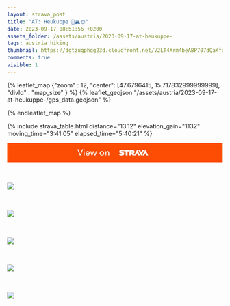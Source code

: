```yaml
---
layout: strava_post
title: "AT: Heukuppe 🥾🏔🌞"
date: 2023-09-17 08:51:56 +0200
assets_folder: /assets/austria/2023-09-17-at-heukuppe-
tags: austria hiking
thumbnail: https://dgtzuqphqg23d.cloudfront.net/V2LT4Xrm4beABP707dQaKfqfvzOliNcCF1bskb2urP0-768x1024.jpg
comments: true
visible: 1
---
```



{% leaflet_map {"zoom" : 12,
                  "center": [47.6796415, 15.717832999999999],
                 "divId" : "map_size" } %}
    {% leaflet_geojson "/assets/austria/2023-09-17-at-heukuppe-/gps_data.geojson" %}

{% endleaflet_map %}





{% include strava_table.html distance="13.12" elevation_gain="1132" moving_time="3:41:05" elapsed_time="5:40:21" %}

[![](/assets/strava.jpg)](https://www.strava.com/activities/9868074702)


<br />

![](https://dgtzuqphqg23d.cloudfront.net/V2LT4Xrm4beABP707dQaKfqfvzOliNcCF1bskb2urP0-768x1024.jpg)


<br />

![](https://dgtzuqphqg23d.cloudfront.net/Dl8c_GLphxiwZgXf5I93hP5hxFYv_Ofvy3MIc6LKevo-768x1024.jpg)


<br />

![](https://dgtzuqphqg23d.cloudfront.net/6shzu5tVWIGlVA9HOc9jFFEzREPRTpSdMgDiuymk9ro-1024x768.jpg)


<br />

![](https://dgtzuqphqg23d.cloudfront.net/zRCx9fU5voTjnBhsDQV8AQC0WQkNtOHjzM4gk6gXL08-1024x768.jpg)


<br />

![](https://dgtzuqphqg23d.cloudfront.net/1zvRvhFJfqKWEwnfwW3BHQA1UJlwUSSNdsBti3tOlGs-1024x768.jpg)
